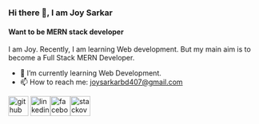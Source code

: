 ### Hi there 👋, I am Joy Sarkar
#### Want to be MERN stack developer
<!-- [Want to be MERN stack developer](https://user-images.githubusercontent.com/77662668/134035337-de4c3267-4da3-4200-b4e4-773064ec8995.png) -->

I am Joy. Recently, I am learning Web development. But my main aim is to become a Full Stack MERN Developer.

<!-- Skills: JS / REACT / JS / HTML / CSS / BOOTSTRAP/ TAILWIND/ FIREBASE -->

- 🌱 I’m currently learning Web Development. 
- 📫 How to reach me: joysarkarbd407@gmail.com 


[<img src='https://github.githubassets.com/images/modules/logos_page/Octocat.png' alt='github' height='40'>](https://github.com/JoySarkarMA) [<img src='https://cdn-icons-png.flaticon.com/512/174/174857.png' alt='linkedin' height='40'>](https://www.linkedin.com/in/joy-sarkar-479496204//)[<img src='https://1000logos.net/wp-content/uploads/2021/04/Facebook-logo.png' alt='facebook' height='40'>](https://www.facebook.com/joysarkar490/)[<img src='https://upload.wikimedia.org/wikipedia/commons/thumb/e/ef/Stack_Overflow_icon.svg/768px-Stack_Overflow_icon.svg.png' alt='stackoverflow' height='40'>](https://stackoverflow.com/users/16843729/joy-sarkar-ma)  

